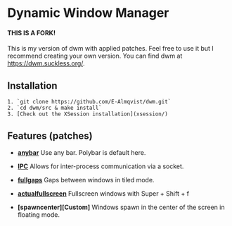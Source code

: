 # Dynamic Window Manager
#### THIS IS A FORK!
This is my version of dwm with applied patches. Feel free to use it but I recommend creating your own version. You can find dwm at https://dwm.suckless.org/.

## Installation
	1. `git clone https://github.com/E-Almqvist/dwm.git`
	2. `cd dwm/src & make install`
	3. [Check out the XSession installation](xsession/)

## Features (patches)
 - **[anybar](https://dwm.suckless.org/patches/anybar/)**
   Use any bar. Polybar is default here.
 
 - **[IPC](https://dwm.suckless.org/patches/ipc/)**
   Allows for inter-process communication via a socket.
   
 - **[fullgaps](https://dwm.suckless.org/patches/fullgaps/)**
   Gaps between windows in tiled mode.
   
 - **[actualfullscreen](https://dwm.suckless.org/patches/actualfullscreen/)**
   Fullscreen windows with Super + Shift + f
   
 - **[spawncenter][Custom]**
   Windows spawn in the center of the screen in floating mode.
